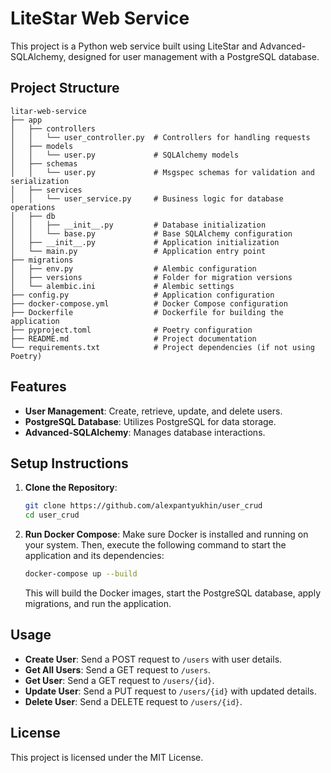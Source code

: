 # LiteStar Web Service

This project is a Python web service built using LiteStar and Advanced-SQLAlchemy, designed for user management with a PostgreSQL database.

## Project Structure

```
litar-web-service
├── app
│   ├── controllers
│   │   └── user_controller.py  # Controllers for handling requests
│   ├── models
│   │   └── user.py             # SQLAlchemy models
│   ├── schemas
│   │   └── user.py             # Msgspec schemas for validation and serialization
│   ├── services
│   │   └── user_service.py     # Business logic for database operations
│   ├── db
│   │   ├── __init__.py         # Database initialization
│   │   └── base.py             # Base SQLAlchemy configuration
│   ├── __init__.py             # Application initialization
│   └── main.py                 # Application entry point
├── migrations
│   ├── env.py                  # Alembic configuration
│   ├── versions                # Folder for migration versions
│   └── alembic.ini             # Alembic settings
├── config.py                   # Application configuration
├── docker-compose.yml          # Docker Compose configuration
├── Dockerfile                  # Dockerfile for building the application
├── pyproject.toml              # Poetry configuration
├── README.md                   # Project documentation
└── requirements.txt            # Project dependencies (if not using Poetry)
```

## Features

- **User Management**: Create, retrieve, update, and delete users.
- **PostgreSQL Database**: Utilizes PostgreSQL for data storage.
- **Advanced-SQLAlchemy**: Manages database interactions.

## Setup Instructions

1. **Clone the Repository**:
   ```bash
   git clone https://github.com/alexpantyukhin/user_crud
   cd user_crud
   ```

2. **Run Docker Compose**:
   Make sure Docker is installed and running on your system. Then, execute the following command to start the application and its dependencies:
   ```bash
   docker-compose up --build
   ```

   This will build the Docker images, start the PostgreSQL database, apply migrations, and run the application.

## Usage

- **Create User**: Send a POST request to `/users` with user details.
- **Get All Users**: Send a GET request to `/users`.
- **Get User**: Send a GET request to `/users/{id}`.
- **Update User**: Send a PUT request to `/users/{id}` with updated details.
- **Delete User**: Send a DELETE request to `/users/{id}`.

## License

This project is licensed under the MIT License.

